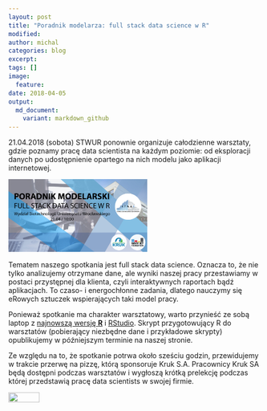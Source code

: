 ```yaml
---
layout: post
title: "Poradnik modelarza: full stack data science w R"
modified:
author: michal
categories: blog
excerpt:
tags: []
image:
  feature:
date: 2018-04-05
output:
  md_document:
    variant: markdown_github
---
```


21.04.2018 (sobota) STWUR ponownie organizuje całodzienne warsztaty, gdzie poznamy pracę data scientista na każdym poziomie: od eksploracji danych po udostępnienie opartego na nich modelu jako aplikacji internetowej. 

<img src='https://raw.githubusercontent.com/STWUR/STWUR/gh-pages/images/banner_full.jpg' id="logo" height="55%" width="55%"/>

Tematem naszego spotkania jest full stack data science. Oznacza to, że nie tylko analizujemy otrzymane dane, ale wyniki naszej pracy przestawiamy w postaci przystępnej dla klienta, czyli interaktywnych raportach bądź aplikacjach. To czaso- i energochłonne zadania, dlatego nauczymy się eRowych sztuczek wspierających taki model pracy.

Ponieważ spotkanie ma charakter warsztatowy, warto przynieść ze sobą laptop z [najnowszą wersję **R**](https://cran.r-project.org/) i [RStudio](https://www.rstudio.com/products/rstudio/download/). Skrypt przygotowujący R do warsztatów (pobierający niezbędne dane i przykładowe skrypty) opublikujemy w późniejszym terminie na naszej stronie.

Ze względu na to, że spotkanie potrwa około sześciu godzin, przewidujemy w trakcie przerwę na pizzę, którą sponsoruje Kruk S.A. Pracownicy Kruk SA będą dostępni podczas warsztatów i wygłoszą krótką prelekcję podczas której przedstawią pracę data scientists w swojej firmie.

<img src='https://stwur.github.io/STWUR//images/kruk_logo.jpg' id="logo" height="35%" width="35%"/>
